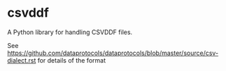 csvddf
======

A Python library for handling CSVDDF files.

See https://github.com/dataprotocols/dataprotocols/blob/master/source/csv-dialect.rst for details of the format